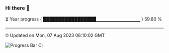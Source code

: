 ### Hi there 👋

⏳ Year progress { █████████████████▁▁▁▁▁▁▁▁▁▁▁▁▁ } 59.80 %

---

⏰ Updated on Mon, 07 Aug 2023 06:10:02 GMT

![Progress Bar CI](https://github.com/Shyam-Makwana/GitHub-Actions-Demo/workflows/Progress%20Bar%20CI/badge.svg)
